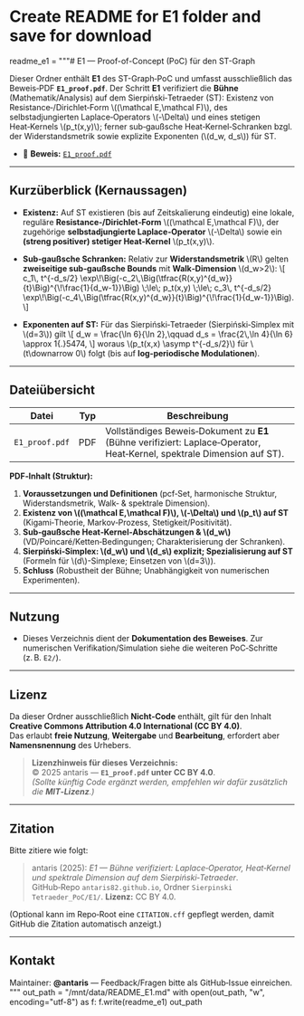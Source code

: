 # Create README for E1 folder and save for download
readme_e1 = """# E1 — Proof-of-Concept (PoC) für den ST-Graph

Dieser Ordner enthält **E1** des ST-Graph‑PoC und umfasst ausschließlich das Beweis‑PDF **`E1_proof.pdf`**.
Der Schritt **E1** verifiziert die **Bühne** (Mathematik/Analysis) auf dem Sierpiński‑Tetraeder (ST): Existenz von
Resistance‑/Dirichlet‑Form \\((\\mathcal E,\\mathcal F)\\), des selbstadjungierten Laplace‑Operators \\(-\\Delta\\) und eines stetigen
Heat‑Kernels \\(p_t(x,y)\\); ferner sub‑gaußsche Heat‑Kernel‑Schranken bzgl. der Widerstandsmetrik sowie explizite Exponenten
(\\(d_w, d_s\\)) für ST.

- 📄 **Beweis:** [`E1_proof.pdf`](./E1_proof.pdf)

---

## Kurzüberblick (Kernaussagen)

- **Existenz:** Auf ST existieren (bis auf Zeitskalierung eindeutig) eine lokale, reguläre **Resistance‑/Dirichlet‑Form** \\((\\mathcal E,\\mathcal F)\\),
  der zugehörige **selbstadjungierte Laplace‑Operator** \\(-\\Delta\\) sowie ein **(streng positiver) stetiger Heat‑Kernel** \\(p_t(x,y)\\).

- **Sub‑gaußsche Schranken:** Relativ zur **Widerstandsmetrik** \\(R\\) gelten **zweiseitige sub‑gaußsche Bounds** mit **Walk‑Dimension**
  \\(d_w>2\\):
  \\[
  c_1\\, t^{-d_s/2} \\exp\\!\\Big(-c_2\\,\\Big(\\tfrac{R(x,y)^{d_w}}{t}\\Big)^{\\!\\frac{1}{d_w-1}}\\Big)
  \\;\\le\\; p_t(x,y) \\;\\le\\;
  c_3\\, t^{-d_s/2} \\exp\\!\\Big(-c_4\\,\\Big(\\tfrac{R(x,y)^{d_w}}{t}\\Big)^{\\!\\frac{1}{d_w-1}}\\Big).
  \\]

- **Exponenten auf ST:** Für das Sierpiński‑Tetraeder (Sierpiński‑Simplex mit \\(d=3\\)) gilt
  \\[
  d_w = \\frac{\\ln 6}{\\ln 2},\\qquad
  d_s = \\frac{2\\,\\ln 4}{\\ln 6} \\approx 1{.}5474,
  \\]
  woraus \\(p_t(x,x) \\asymp t^{-d_s/2}\\) für \\(t\\downarrow 0\\) folgt (bis auf **log‑periodische Modulationen**).

---

## Dateiübersicht

| Datei | Typ | Beschreibung |
|---|---|---|
| `E1_proof.pdf` | PDF | Vollständiges Beweis‑Dokument zu **E1** (Bühne verifiziert: Laplace‑Operator, Heat‑Kernel, spektrale Dimension auf ST). |

**PDF‑Inhalt (Struktur):**
1. **Voraussetzungen und Definitionen** (pcf‑Set, harmonische Struktur, Widerstandsmetrik, Walk‑ & spektrale Dimension).  
2. **Existenz von \\((\\mathcal E,\\mathcal F)\\), \\(-\\Delta\\) und \\(p_t\\) auf ST** (Kigami‑Theorie, Markov‑Prozess, Stetigkeit/Positivität).  
3. **Sub‑gaußsche Heat‑Kernel‑Abschätzungen & \\(d_w\\)** (VD/Poincaré/Ketten‑Bedingungen; Charakterisierung der Schranken).  
4. **Sierpiński‑Simplex: \\(d_w\\) und \\(d_s\\) explizit; Spezialisierung auf ST** (Formeln für \\(d\\)-Simplexe; Einsetzen von \\(d=3\\)).  
5. **Schluss** (Robustheit der Bühne; Unabhängigkeit von numerischen Experimenten).

---

## Nutzung

- Dieses Verzeichnis dient der **Dokumentation des Beweises**. Zur numerischen Verifikation/Simulation siehe die
  weiteren PoC‑Schritte (z. B. `E2/`).

---

## Lizenz

Da dieser Ordner ausschließlich **Nicht‑Code** enthält, gilt für den Inhalt **Creative Commons Attribution 4.0 International (CC BY 4.0)**.  
Das erlaubt **freie Nutzung**, **Weitergabe** und **Bearbeitung**, erfordert aber **Namensnennung** des Urhebers.

> **Lizenzhinweis für dieses Verzeichnis:**  
> © 2025 antaris — **`E1_proof.pdf` unter CC BY 4.0**.  
> *(Sollte künftig Code ergänzt werden, empfehlen wir dafür zusätzlich die **MIT‑Lizenz**.)*

---

## Zitation

Bitte zitiere wie folgt:
> antaris (2025): *E1 — Bühne verifiziert: Laplace‑Operator, Heat‑Kernel und spektrale Dimension auf dem Sierpiński‑Tetraeder*.  
> GitHub‑Repo `antaris82.github.io`, Ordner `Sierpinski Tetraeder_PoC/E1/`. **Lizenz:** CC BY 4.0.

(Optional kann im Repo‑Root eine `CITATION.cff` gepflegt werden, damit GitHub die Zitation automatisch anzeigt.)

---

## Kontakt

Maintainer: **@antaris** — Feedback/Fragen bitte als GitHub‑Issue einreichen.
"""
out_path = "/mnt/data/README_E1.md"
with open(out_path, "w", encoding="utf-8") as f:
    f.write(readme_e1)
out_path

